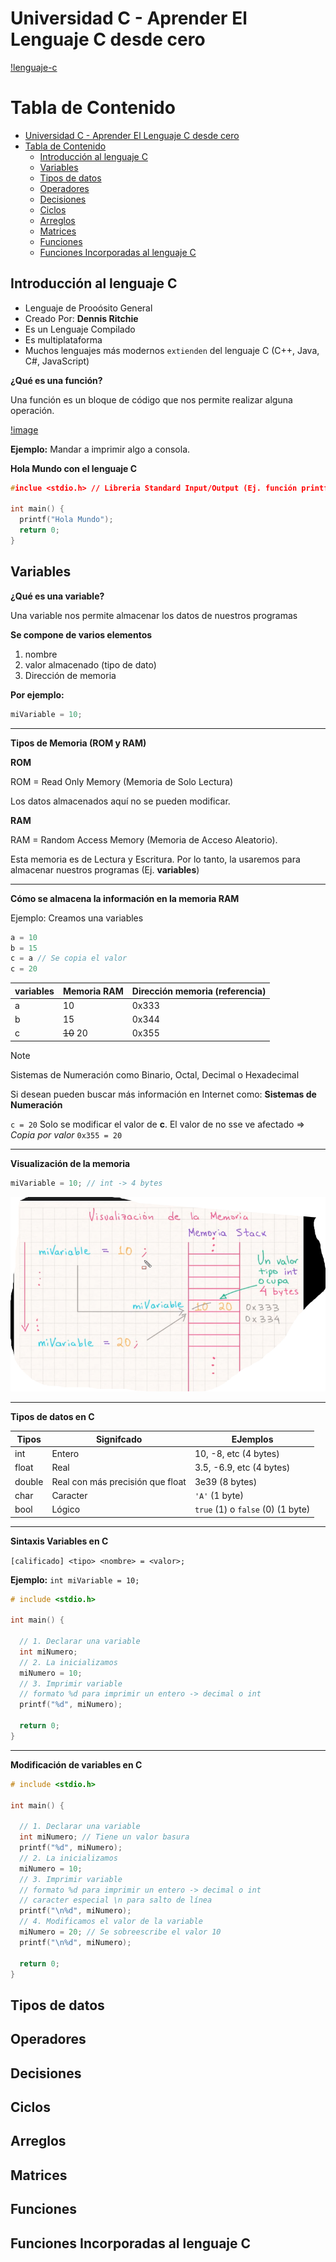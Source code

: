 # Universidad C - Aprender El Lenguaje C desde cero

[!lenguaje-c](./lenguaje-c.png)
# Tabla de Contenido
- [Universidad C - Aprender El Lenguaje C desde cero](#universidad-c---aprender-el-lenguaje-c-desde-cero)
- [Tabla de Contenido](#tabla-de-contenido)
  - [Introducción al lenguaje C](#introducción-al-lenguaje-c)
  - [Variables](#variables)
  - [Tipos de datos](#tipos-de-datos)
  - [Operadores](#operadores)
  - [Decisiones](#decisiones)
  - [Ciclos](#ciclos)
  - [Arreglos](#arreglos)
  - [Matrices](#matrices)
  - [Funciones](#funciones)
  - [Funciones Incorporadas al lenguaje C](#funciones-incorporadas-al-lenguaje-c)

## Introducción al lenguaje C

- Lenguaje de Prooósito General
- Creado Por: **Dennis Ritchie**
- Es un Lenguaje Compilado
- Es multiplataforma
- Muchos lenguajes más modernos `extienden` del lenguaje C (C++, Java, C#, JavaScript)
  

**¿Qué es una función?**

Una función es un bloque de código que nos permite realizar alguna operación.

[!image](./funcion-c.JPG)

**Ejemplo:** Mandar a imprimir algo a consola.

**Hola Mundo con el lenguaje C**

```c
#inclue <stdio.h> // Libreria Standard Input/Output (Ej. función printf)

int main() {
  printf("Hola Mundo");
  return 0;
}
```

## Variables

**¿Qué es una variable?**

Una variable nos permite almacenar los datos de nuestros programas

**Se compone de varios elementos**

1. nombre
2. valor almacenado (tipo de dato)
3. Dirección de memoria

**Por ejemplo:**

```c
miVariable = 10;
```

---

**Tipos de Memoria (ROM y RAM)**

**ROM**

ROM = Read Only Memory (Memoria de Solo Lectura)

Los datos almacenados aquí no se pueden modificar.

**RAM**

RAM = Random Access Memory (Memoria de Acceso Aleatorio).

Esta memoria es de Lectura y Escritura. Por lo tanto, la usaremos para almacenar nuestros programas (Ej. **variables**)

---

**Cómo se almacena la información en la memoria RAM**

Ejemplo: Creamos una variables

```c
a = 10
b = 15
c = a // Se copia el valor
c = 20
```


|variables|Memoria RAM | Dirección memoria (referencia)|
|---|---|---|
|a|10|0x333|
|b|15|0x344|
|c| ~~10~~ 20 |0x355|

> [!NOTE]
> Sistemas de Numeración como Binario, Octal, Decimal o Hexadecimal
>
> Si desean pueden buscar más información en Internet como: **Sistemas de Numeración**
>
> `c = 20` Solo se modificar el valor de **c**. El valor de no sse ve afectado => *Copia por valor*
> `0x355 = 20`

---

**Visualización de la memoria**

```c
miVariable = 10; // int -> 4 bytes
```

![alt text](image.png)

---

**Tipos de datos en C**

| Tipos | Signifcado|EJemplos|
|--|--|--|
|int|Entero|10, -8, etc (4 bytes)|
|float|Real|3.5, -6.9, etc (4 bytes)|
|double|Real con más precisión que float|3e39 (8 bytes)|
|char|Caracter|`'A'` (1 byte)|
|bool|Lógico| `true` (1) o `false` (0) (1 byte)|

---

**Sintaxis Variables en C**

`[calificado] <tipo> <nombre> = <valor>;`

**Ejemplo:** `int miVariable = 10;`

```c
# include <stdio.h>

int main() {

  // 1. Declarar una variable
  int miNumero;
  // 2. La inicializamos
  miNumero = 10;
  // 3. Imprimir variable
  // formato %d para imprimir un entero -> decimal o int
  printf("%d", miNumero);

  return 0;
}
```

---

**Modificación de variables en C**

```c
# include <stdio.h>

int main() {

  // 1. Declarar una variable
  int miNumero; // Tiene un valor basura
  printf("%d", miNumero);
  // 2. La inicializamos
  miNumero = 10;
  // 3. Imprimir variable
  // formato %d para imprimir un entero -> decimal o int
  // caracter especial \n para salto de línea
  printf("\n%d", miNumero);
  // 4. Modificamos el valor de la variable
  miNumero = 20; // Se sobreescribe el valor 10
  printf("\n%d", miNumero);

  return 0;
}
```

## Tipos de datos 
## Operadores 
## Decisiones
## Ciclos
## Arreglos
## Matrices
## Funciones
## Funciones Incorporadas al lenguaje C

